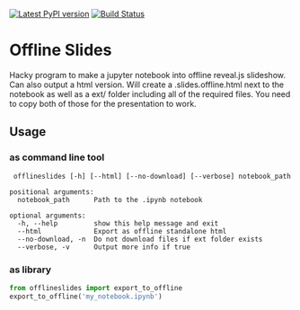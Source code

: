 [![Latest PyPI version](https://img.shields.io/pypi/v/offlineslides.svg?style=flat)](https://pypi.python.org/pypi/offlineslides)
[![Build Status](https://travis-ci.com/alexisfcote/offline_slides.svg?branch=master)](https://travis-ci.com/alexisfcote/offline_slides)

# Offline Slides
Hacky program to make a jupyter 
notebook into offline reveal.js slideshow. Can also output a html version.
Will create a .slides.offline.html next to 
the notebook as well as a ext/ folder including all of the required files.
You need to copy both of those for the presentation to work.

## Usage
### as command line tool
```
 offlineslides [-h] [--html] [--no-download] [--verbose] notebook_path

positional arguments:
  notebook_path      Path to the .ipynb notebook

optional arguments:
  -h, --help         show this help message and exit
  --html             Export as offline standalone html
  --no-download, -n  Do not download files if ext folder exists
  --verbose, -v      Output more info if true
```
### as library
```python
from offlineslides import export_to_offline
export_to_offline('my_notebook.ipynb')
```
